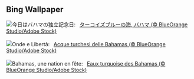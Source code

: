## Bing Wallpaper
![](https://www.bing.com/th?id=OHR.BahamaBlues_JA-JP9790462699_UHD.jpg&w=1000)今日はバハマの独立記念日:&nbsp;&ensp;[ターコイズブルーの海, バハマ (© BlueOrange Studio/Adobe Stock)](https://www.bing.com/th?id=OHR.BahamaBlues_JA-JP9790462699_UHD.jpg)
<br><br/>
![](https://www.bing.com/th?id=OHR.BahamaBlues_IT-IT2994052693_UHD.jpg&w=1000)Onde e Libertà:&nbsp;&ensp;[Acque turchesi delle Bahamas (© BlueOrange Studio/Adobe Stock)](https://www.bing.com/th?id=OHR.BahamaBlues_IT-IT2994052693_UHD.jpg)
<br><br/>
![](https://www.bing.com/th?id=OHR.BahamaBlues_FR-FR8439615037_UHD.jpg&w=1000)Bahamas, une nation en fête:&nbsp;&ensp;[Eaux turquoise des Bahamas (© BlueOrange Studio/Adobe Stock)](https://www.bing.com/th?id=OHR.BahamaBlues_FR-FR8439615037_UHD.jpg)
<br><br/>

